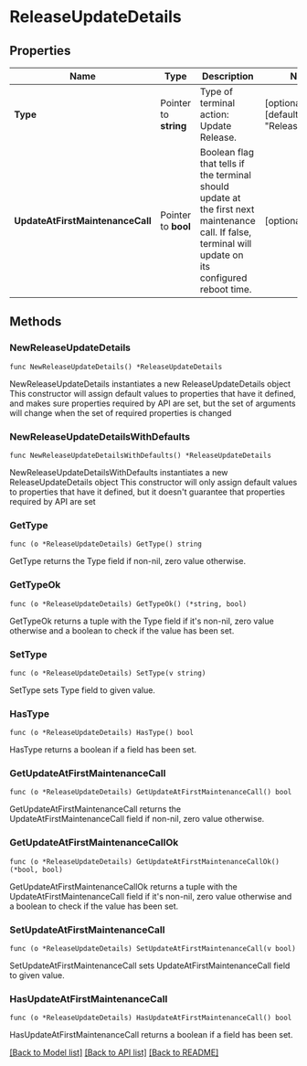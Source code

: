 # ReleaseUpdateDetails

## Properties

Name | Type | Description | Notes
------------ | ------------- | ------------- | -------------
**Type** | Pointer to **string** | Type of terminal action: Update Release. | [optional] [default to "ReleaseUpdate"]
**UpdateAtFirstMaintenanceCall** | Pointer to **bool** | Boolean flag that tells if the terminal should update at the first next maintenance call. If false, terminal will update on its configured reboot time. | [optional] 

## Methods

### NewReleaseUpdateDetails

`func NewReleaseUpdateDetails() *ReleaseUpdateDetails`

NewReleaseUpdateDetails instantiates a new ReleaseUpdateDetails object
This constructor will assign default values to properties that have it defined,
and makes sure properties required by API are set, but the set of arguments
will change when the set of required properties is changed

### NewReleaseUpdateDetailsWithDefaults

`func NewReleaseUpdateDetailsWithDefaults() *ReleaseUpdateDetails`

NewReleaseUpdateDetailsWithDefaults instantiates a new ReleaseUpdateDetails object
This constructor will only assign default values to properties that have it defined,
but it doesn't guarantee that properties required by API are set

### GetType

`func (o *ReleaseUpdateDetails) GetType() string`

GetType returns the Type field if non-nil, zero value otherwise.

### GetTypeOk

`func (o *ReleaseUpdateDetails) GetTypeOk() (*string, bool)`

GetTypeOk returns a tuple with the Type field if it's non-nil, zero value otherwise
and a boolean to check if the value has been set.

### SetType

`func (o *ReleaseUpdateDetails) SetType(v string)`

SetType sets Type field to given value.

### HasType

`func (o *ReleaseUpdateDetails) HasType() bool`

HasType returns a boolean if a field has been set.

### GetUpdateAtFirstMaintenanceCall

`func (o *ReleaseUpdateDetails) GetUpdateAtFirstMaintenanceCall() bool`

GetUpdateAtFirstMaintenanceCall returns the UpdateAtFirstMaintenanceCall field if non-nil, zero value otherwise.

### GetUpdateAtFirstMaintenanceCallOk

`func (o *ReleaseUpdateDetails) GetUpdateAtFirstMaintenanceCallOk() (*bool, bool)`

GetUpdateAtFirstMaintenanceCallOk returns a tuple with the UpdateAtFirstMaintenanceCall field if it's non-nil, zero value otherwise
and a boolean to check if the value has been set.

### SetUpdateAtFirstMaintenanceCall

`func (o *ReleaseUpdateDetails) SetUpdateAtFirstMaintenanceCall(v bool)`

SetUpdateAtFirstMaintenanceCall sets UpdateAtFirstMaintenanceCall field to given value.

### HasUpdateAtFirstMaintenanceCall

`func (o *ReleaseUpdateDetails) HasUpdateAtFirstMaintenanceCall() bool`

HasUpdateAtFirstMaintenanceCall returns a boolean if a field has been set.


[[Back to Model list]](../README.md#documentation-for-models) [[Back to API list]](../README.md#documentation-for-api-endpoints) [[Back to README]](../README.md)



